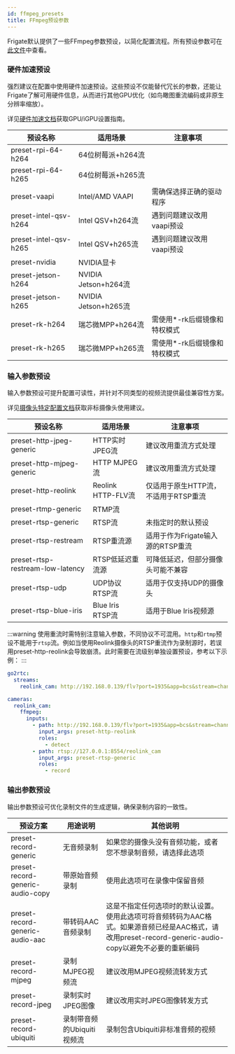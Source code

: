 ```yaml
---
id: ffmpeg_presets
title: FFmpeg预设参数
---
```


Frigate默认提供了一些FFmpeg参数预设，以简化配置流程。所有预设参数可在[此文件](https://github.com/blakeblackshear/frigate/blob/master/frigate/ffmpeg_presets.py)中查看。

### 硬件加速预设

强烈建议在配置中使用硬件加速预设。这些预设不仅能替代冗长的参数，还能让Frigate了解可用硬件信息，从而进行其他GPU优化（如鸟瞰图重流编码或非原生分辨率缩放）。

详见[硬件加速文档](/configuration/hardware_acceleration_video.md)获取GPU/iGPU设置指南。

| 预设名称            | 适用场景                   | 注意事项                  |
|---------------------|---------------------------|--------------------------|
| preset-rpi-64-h264 | 64位树莓派+h264流         |                         |
| preset-rpi-64-h265 | 64位树莓派+h265流         |                         |
| preset-vaapi       | Intel/AMD VAAPI          | 需确保选择正确的驱动程序 |
| preset-intel-qsv-h264 | Intel QSV+h264流       | 遇到问题建议改用vaapi预设 |
| preset-intel-qsv-h265 | Intel QSV+h265流       | 遇到问题建议改用vaapi预设 |
| preset-nvidia      | NVIDIA显卡               |                         |
| preset-jetson-h264 | NVIDIA Jetson+h264流    |                         |
| preset-jetson-h265 | NVIDIA Jetson+h265流    |                         |
| preset-rk-h264     | 瑞芯微MPP+h264流        | 需使用*-rk后缀镜像和特权模式 |
| preset-rk-h265     | 瑞芯微MPP+h265流        | 需使用*-rk后缀镜像和特权模式 |

### 输入参数预设

输入参数预设可提升配置可读性，并针对不同类型的视频流提供最佳兼容性方案。

详见[摄像头特定配置文档](/configuration/camera_specific.md)获取非标摄像头使用建议。

| 预设名称                  | 适用场景                | 注意事项                                                                 |
|--------------------------|-----------------------|------------------------------------------------------------------------|
| preset-http-jpeg-generic | HTTP实时JPEG流        | 建议改用重流方式处理                                                   |
| preset-http-mjpeg-generic | HTTP MJPEG流         | 建议改用重流方式处理                                                   |
| preset-http-reolink     | Reolink HTTP-FLV流   | 仅适用于原生HTTP流，不适用于RTSP重流                                   |
| preset-rtmp-generic     | RTMP流               |                                                                        |
| preset-rtsp-generic     | RTSP流               | 未指定时的默认预设                                                     |
| preset-rtsp-restream    | RTSP重流源           | 适用于作为Frigate输入源的RTSP重流                                      |
| preset-rtsp-restream-low-latency | RTSP低延迟重流源 | 可降低延迟，但部分摄像头可能不兼容                                     |
| preset-rtsp-udp         | UDP协议RTSP流        | 适用于仅支持UDP的摄像头                                                |
| preset-rtsp-blue-iris   | Blue Iris RTSP流     | 适用于Blue Iris视频源                                                  |

:::warning
使用重流时需特别注意输入参数，不同协议不可混用。`http`和`rtmp`预设不能用于`rtsp`流。例如当使用Reolink摄像头的RTSP重流作为录制源时，若误用preset-http-reolink会导致崩溃。此时需要在流级别单独设置预设，参考以下示例：
:::

```yaml
go2rtc:
  streams:
    reolink_cam: http://192.168.0.139/flv?port=1935&app=bcs&stream=channel0_main.bcs&user=admin&password=password

cameras:
  reolink_cam:
    ffmpeg:
      inputs:
        - path: http://192.168.0.139/flv?port=1935&app=bcs&stream=channel0_ext.bcs&user=admin&password=password
          input_args: preset-http-reolink
          roles:
            - detect
        - path: rtsp://127.0.0.1:8554/reolink_cam
          input_args: preset-rtsp-generic
          roles:
            - record
```

### 输出参数预设

输出参数预设可优化录制文件的生成逻辑，确保录制内容的一致性。

| 预设方案                        | 用途说明                          | 其他说明                                                                                                                                                                                              |
| ------------------------------- | --------------------------------- | -------------------------------------------------------------------------------------------------------------------------------------------------------------------------------------------------------- |
| preset-record-generic           | 无音频录制                        | 如果您的摄像头没有音频功能，或者您不想录制音频，请选择此选项                                                                                                                 |
| preset-record-generic-audio-copy | 带原始音频录制                    | 使用此选项可在录像中保留音频                                                                                                                                                                   |
| preset-record-generic-audio-aac  | 带转码AAC音频录制                 | 这是不指定任何选项时的默认设置。使用此选项可将音频转码为AAC格式。如果源音频已经是AAC格式，请改用preset-record-generic-audio-copy以避免不必要的重新编码                                               |
| preset-record-mjpeg             | 录制MJPEG视频流                   | 建议改用MJPEG视频流转发方式                                                                                                                                                               |
| preset-record-jpeg              | 录制实时JPEG图像                  | 建议改用实时JPEG图像转发方式                                                                                                                                                                  |
| preset-record-ubiquiti          | 录制带音频的Ubiquiti视频流        | 录制包含Ubiquiti非标准音频的视频                                                                                                                                                              |
